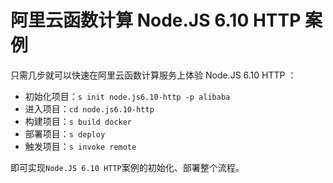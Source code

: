 # 阿里云函数计算 Node.JS 6.10 HTTP 案例

只需几步就可以快速在阿里云函数计算服务上体验 Node.JS 6.10 HTTP ：

- 初始化项目：`s init node.js6.10-http -p alibaba`
- 进入项目：`cd node.js6.10-http`
- 构建项目：`s build docker`
- 部署项目：`s deploy`
- 触发项目：`s invoke remote`

即可实现`Node.JS 6.10 HTTP`案例的初始化、部署整个流程。